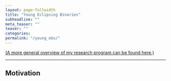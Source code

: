 ```yaml
---
layout: page-fullwidth
title: "Young Eclipsing Binaries"
subheadline: ""
meta_teaser: ""
teaser: ""
categories:
permalink: "/young_ebs/"
---
```

<a href='https://tofflemire.github.io/research/'>(A more general overview of my research program can be found here.)</a>
<hr>

## Motivation